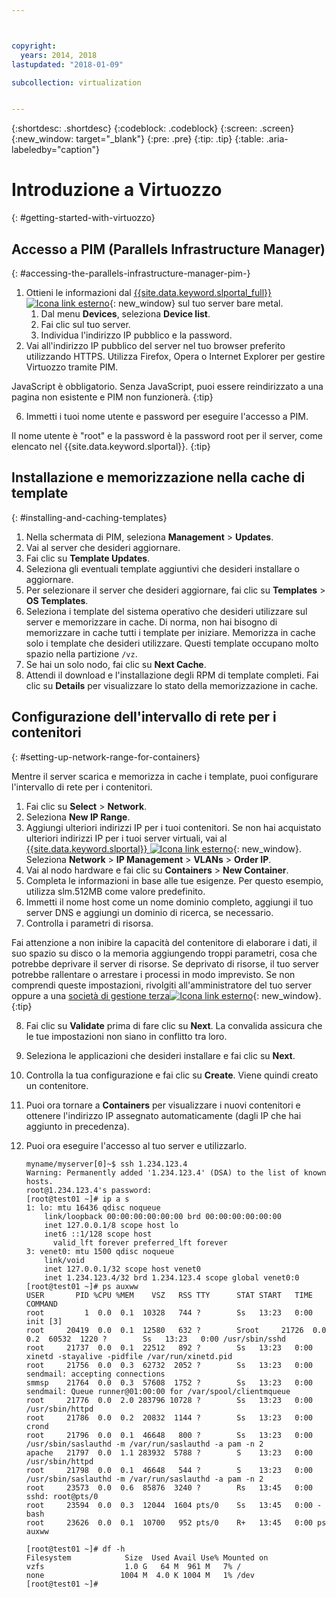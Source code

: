 ```yaml
---



copyright:
  years: 2014, 2018
lastupdated: "2018-01-09"

subcollection: virtualization


---
```


{:shortdesc: .shortdesc}
{:codeblock: .codeblock}
{:screen: .screen}
{:new_window: target="_blank"}
{:pre: .pre}
{:tip: .tip}
{:table: .aria-labeledby="caption"}

# Introduzione a Virtuozzo
{: #getting-started-with-virtuozzo}

## Accesso a PIM (Parallels Infrastructure Manager)
{: #accessing-the-parallels-infrastructure-manager-pim-}

1. Ottieni le informazioni dal [{{site.data.keyword.slportal_full}} ![Icona link esterno](../../icons/launch-glyph.svg "Icona link esterno")](https://control.softlayer.com/){: new_window} sul tuo server bare metal.
    1. Dal menu **Devices**, seleziona **Device list**.
    2. Fai clic sul tuo server.
    3. Individua l'indirizzo IP pubblico e la password.
5. Vai all'indirizzo IP pubblico del server nel tuo browser preferito utilizzando HTTPS. Utilizza Firefox, Opera o Internet Explorer per gestire Virtuozzo tramite PIM.

JavaScript è obbligatorio. Senza JavaScript, puoi essere reindirizzato a una pagina non esistente e PIM non funzionerà.
{:tip}

6. Immetti i tuoi nome utente e password per eseguire l'accesso a PIM.

Il nome utente è "root" e la password è la password root per il server, come elencato nel {{site.data.keyword.slportal}}.
{:tip}

## Installazione e memorizzazione nella cache di template
{: #installing-and-caching-templates}

1. Nella schermata di PIM, seleziona **Management** > **Updates**.
2. Vai al server che desideri aggiornare.
3. Fai clic su **Template Updates**.
4. Seleziona gli eventuali template aggiuntivi che desideri installare o aggiornare.
5. Per selezionare il server che desideri aggiornare, fai clic su **Templates** > **OS Templates**.
6. Seleziona i template del sistema operativo che desideri utilizzare sul server e memorizzare in cache. Di norma, non hai bisogno di memorizzare in cache tutti i template per iniziare. Memorizza in cache solo i template che desideri utilizzare. Questi template occupano molto spazio nella partizione `/vz`.
7. Se hai un solo nodo, fai clic su **Next Cache**.
8. Attendi il download e l'installazione degli RPM di template completi. Fai clic su **Details** per visualizzare lo stato della memorizzazione in cache.

## Configurazione dell'intervallo di rete per i contenitori
{: #setting-up-network-range-for-containers}

Mentre il server scarica e memorizza in cache i template, puoi configurare l'intervallo di rete per i contenitori.

1. Fai clic su **Select** > **Network**.
2. Seleziona **New IP Range**.
3. Aggiungi ulteriori indirizzi IP per i tuoi contenitori. Se non hai acquistato ulteriori indirizzi IP per i tuoi server virtuali, vai al [{{site.data.keyword.slportal}} ![Icona link esterno](../../icons/launch-glyph.svg "Icona link esterno")](https://control.softlayer.com/){: new_window}. Seleziona **Network** > **IP Management** > **VLANs** > **Order IP**.
4. Vai al nodo hardware e fai clic su **Containers** > **New Container**.
5. Completa le informazioni in base alle tue esigenze. Per questo esempio, utilizza slm.512MB come valore predefinito.
6. Immetti il nome host come un nome dominio completo, aggiungi il tuo server DNS e aggiungi un dominio di ricerca, se necessario.
7. Controlla i parametri di risorsa.

Fai attenzione a non inibire la capacità del contenitore di elaborare i dati, il suo spazio su disco o la memoria aggiungendo troppi parametri, cosa che potrebbe deprivare il server di risorse. Se deprivato di risorse, il tuo server potrebbe rallentare o arrestare i processi in modo imprevisto. Se non comprendi queste impostazioni, rivolgiti all'amministratore del tuo server oppure a una [società di gestione terza![Icona link esterno](../../icons/launch-glyph.svg "Icona link esterno")](https://developer.ibm.com/bluemix/){: new_window}.
{:tip}

8. Fai clic su **Validate** prima di fare clic su **Next**. La convalida assicura che le tue impostazioni non siano in conflitto tra loro.
9. Seleziona le applicazioni che desideri installare e fai clic su **Next**.
10. Controlla la tua configurazione e fai clic su **Create**. Viene quindi creato un contenitore.
11. Puoi ora tornare a **Containers** per visualizzare i nuovi contenitori e ottenere l'indirizzo IP assegnato automaticamente (dagli IP che hai aggiunto in precedenza).
12. Puoi ora eseguire l'accesso al tuo server e utilizzarlo.

        myname/myserver[0]~$ ssh 1.234.123.4
        Warning: Permanently added '1.234.123.4' (DSA) to the list of known hosts.
        root@1.234.123.4's password:
        [root@test01 ~]# ip a s
        1: lo: mtu 16436 qdisc noqueue
            link/loopback 00:00:00:00:00:00 brd 00:00:00:00:00:00
            inet 127.0.0.1/8 scope host lo
            inet6 ::1/128 scope host
              valid_lft forever preferred_lft forever
        3: venet0: mtu 1500 qdisc noqueue
            link/void
            inet 127.0.0.1/32 scope host venet0
            inet 1.234.123.4/32 brd 1.234.123.4 scope global venet0:0
        [root@test01 ~]# ps auxww
        USER       PID %CPU %MEM    VSZ   RSS TTY      STAT START   TIME COMMAND
        root         1  0.0  0.1  10328   744 ?        Ss   13:23   0:00 init [3]
        root     20419  0.0  0.1  12580   632 ?        Sroot     21726  0.0  0.2  60532  1220 ?        Ss   13:23   0:00 /usr/sbin/sshd
        root     21737  0.0  0.1  22512   892 ?        Ss   13:23   0:00 xinetd -stayalive -pidfile /var/run/xinetd.pid
        root     21756  0.0  0.3  62732  2052 ?        Ss   13:23   0:00 sendmail: accepting connections
        smmsp    21764  0.0  0.3  57608  1752 ?        Ss   13:23   0:00 sendmail: Queue runner@01:00:00 for /var/spool/clientmqueue
        root     21776  0.0  2.0 283796 10728 ?        Ss   13:23   0:00 /usr/sbin/httpd
        root     21786  0.0  0.2  20832  1144 ?        Ss   13:23   0:00 crond
        root     21796  0.0  0.1  46648   800 ?        Ss   13:23   0:00 /usr/sbin/saslauthd -m /var/run/saslauthd -a pam -n 2
        apache   21797  0.0  1.1 283932  5788 ?        S    13:23   0:00 /usr/sbin/httpd
        root     21798  0.0  0.1  46648   544 ?        S    13:23   0:00 /usr/sbin/saslauthd -m /var/run/saslauthd -a pam -n 2
        root     23573  0.0  0.6  85876  3240 ?        Rs   13:45   0:00 sshd: root@pts/0
        root     23594  0.0  0.3  12044  1604 pts/0    Ss   13:45   0:00 -bash
        root     23626  0.0  0.1  10700   952 pts/0    R+   13:45   0:00 ps auxww

        [root@test01 ~]# df -h
        Filesystem            Size  Used Avail Use% Mounted on
        vzfs                  1.0 G   64 M  961 M   7% /
        none                 1004 M  4.0 K 1004 M   1% /dev
        [root@test01 ~]#
